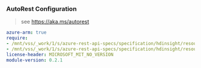 ### AutoRest Configuration

> see https://aka.ms/autorest

``` yaml
azure-arm: true
require:
- /mnt/vss/_work/1/s/azure-rest-api-specs/specification/hdinsight/resource-manager/Microsoft.HDInsight/HDInsightOnAks/readme.md
- /mnt/vss/_work/1/s/azure-rest-api-specs/specification/hdinsight/resource-manager/Microsoft.HDInsight/HDInsightOnAks/readme.go.md
license-header: MICROSOFT_MIT_NO_VERSION
module-version: 0.2.1
```